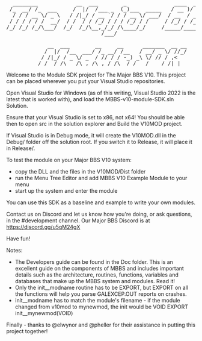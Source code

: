 <pre>
  ________            __  ___        _               ____  ____ _____
 /_  __/ /_  ___     /  |/  /___ _  (_)___  _____   / __ )/ __ ) ___/
  / / / __ \/ _ \   / /|_/ / __ `/ / / __ \/ ___/  / __  / __  \__ \
 / / / / / /  __/  / /  / / /_/ / / / /_/ / /     / /_/ / /_/ /__/ /
/_/ /_/ /_/\___/  /_/  /_/\__,_/_/ /\____/_/     /_____/_____/____/
                              /___/

             __  ___        __     __      _______  __ __ 
            /  |/  /__  ___/ /_ __/ /__   / __/ _ \/ //_/
           / /|_/ / _ \/ _  / // / / -_) _\ \/ // / ,<
          /_/  /_/\___/\_,_/\_,_/_/\__/ /___/____/_/|_|
</pre>

Welcome to the Module SDK project for The Major BBS V10. This project can be placed wherever you put your Visual Studio repositories.

Open Visual Studio for Windows (as of this writing, Visual Studio 2022 is the latest that is worked with), and load the MBBS-v10-module-SDK.sln Solution.

Ensure that your Visual Studio is set to x86, not x64!  You should be able then to open src in the solution explorer and Build the V10MOD project.

If Visual Studio is in Debug mode, it will create the V10MOD.dll in the Debug/ folder off the solution root. If you switch it to Release, it will place it in Release/.

To test the module on your Major BBS V10 system:
 - copy the DLL and the files in the V10MOD/Dist folder
 - run the Menu Tree Editor and add MBBS V10 Example Module to your menu
 - start up the system and enter the module

You can use this SDK as a baseline and example to write your own modules. 

Contact us on Discord and let us know how you're doing, or ask questions, in the #development channel.
Our Major BBS Discord is at https://discord.gg/u5qM24gX

Have fun!

Notes:

- The Developers guide can be found in the Doc folder.  This is an excellent guide on the components of MBBS and includes important details such as the architecture, routines, functions, variables and databases that make up the MBBS system and modules. Read it!
- Only the init__modname routine has to be EXPORT, but EXPORT on all the functions will help you parse GALEXCEP.OUT reports on crashes.
- init__modname has to match the module's filename - if the module changed from v10mod to mynewmod, the init would be VOID EXPORT init__mynewmod(VOID)

Finally - thanks to @elwynor and @pheller for their assistance in putting this project together!
